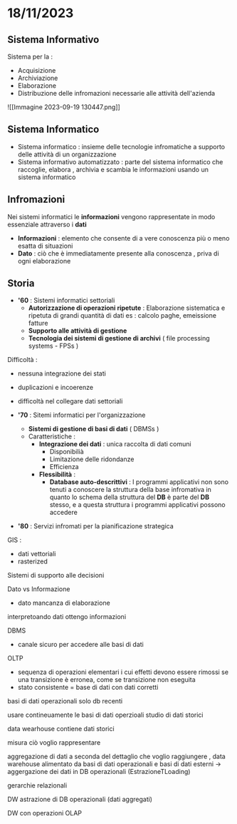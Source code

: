 # 18/11/2023

## Sistema Informativo

Sistema per la : 
+ Acquisizione
+ Archiviazione 
+ Elaborazione
+ Distribuzione 
delle infromazioni necessarie alle attività dell'azienda

![[Immagine 2023-09-19 130447.png]]
## Sistema Informatico

+ Sistema informatico : insieme delle tecnologie infromatiche a supporto delle attività di un organizzazione
+ Sistema informativo automatizzato : parte del sistema informatico che raccoglie, elabora , archivia e scambia le informazioni usando un sistema informatico

## Infromazioni 

Nei sistemi informatici le **informazioni** vengono rappresentate in modo essenziale attraverso i **dati**
+ **Informazioni** : elemento che consente di a vere conoscenza più o meno esatta di situazioni
+ **Dato** : ciò che è immediatamente presente alla conoscenza , priva di ogni elaborazione

## Storia 

+ **'60** : Sistemi informatici settoriali 
	+ **Autorizzazione di operazioni ripetute** : Elaborazione sistematica e ripetuta di grandi quantità di dati  es : calcolo paghe, emeissione fatture
	+ **Supporto alle attività di gestione** 
	+ **Tecnologia dei sistemi di gestione di archivi** ( file processing systems - FPSs )

Difficoltà : 
+ nessuna integrazione dei stati
+ duplicazioni e incoerenze
+ difficoltà nel collegare dati settoriali

+ **'70** : Sitemi informatici per l'organizzazione
	+ **Sistemi di gestione di basi di dati** ( DBMSs ) 
	+ Caratteristiche : 
		+ **Integrazione dei dati** : unica raccolta di dati comuni 
			+ Disponibilià 
			+ Limitazione delle ridondanze 
			+ Efficienza
		+ **Flessibilità**  :
			+ **Database auto-descrittivi** : I programmi applicativi non sono tenuti a conoscere la struttura della base infromativa in quanto lo schema della struttura del **DB** è parte del **DB** stesso, e a questa struttura i programmi applicativi possono accedere

+ **'80** : Servizi infromati per la pianificazione strategica


GIS : 
- dati vettoriali
- rasterized

Sistemi di supporto alle decisioni

Dato vs Informazione
+ dato mancanza di elaborazione

interpretoando dati ottengo informazioni

DBMS
+ canale sicuro per accedere alle basi di dati

OLTP
+ sequenza di operazioni elementari i cui effetti devono essere rimossi se una transizione è erronea, come se transizione non eseguita
+ stato consistente = base di dati con dati corretti

basi di dati operazionali solo db recenti 

usare contineuamente le basi di dati operzioali studio di dati storici

data wearhouse contiene dati storici

misura ciò voglio rappresentare 

aggregazione di dati a seconda del dettaglio che voglio raggiungere , 
data warehouse alimentato da basi di dati operazionali e basi di dati esterni -> aggergazione dei dati in DB operazionali (EstrazioneTLoading)

gerarchie relazionali

DW astrazione di DB operazionali (dati aggregati)

DW con operazioni OLAP 


